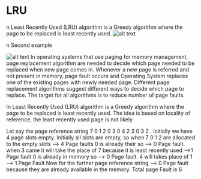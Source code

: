 # LRU
n Least Recently Used (LRU) algorithm is a Greedy algorithm where the page to be replaced is least recently used.
![alt text](http://faculty.salina.k-state.edu/tim/ossg/_images/lru.png )

n Second example



![alt text](https://cdncontribute.geeksforgeeks.org/wp-content/uploads/LRU-page-replacement.png)
In operating systems that use paging for memory management, page replacement algorithm are needed to decide which page needed to be replaced when new page comes in. Whenever a new page is referred and not present in memory, page fault occurs and Operating System replaces one of the existing pages with newly needed page. Different page replacement algorithms suggest different ways to decide which page to replace. The target for all algorithms is to reduce number of page faults.

In Least Recently Used (LRU) algorithm is a Greedy algorithm where the page to be replaced is least recently used. The idea is based on locality of reference, the least recently used page is not likely

Let say the page reference string 7 0 1 2 0 3 0 4 2 3 0 3 2 . Initially we have 4 page slots empty.
Initially all slots are empty, so when 7 0 1 2 are allocated to the empty slots —> 4 Page faults
0 is already their so —> 0 Page fault.
when 3 came it will take the place of 7 because it is least recently used —>1 Page fault
0 is already in memory so —> 0 Page fault.
4 will takes place of 1 —> 1 Page Fault
Now for the further page reference string —> 0 Page fault because they are already available in the memory.
Total page Fault is 6
